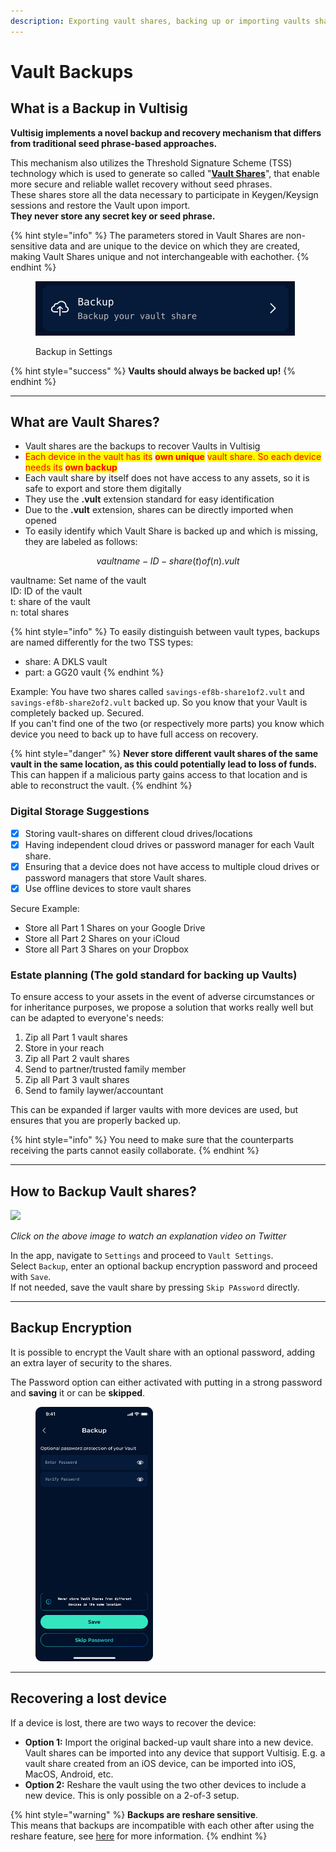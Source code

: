 ```yaml
---
description: Exporting vault shares, backing up or importing vaults shares.
---
```


# Vault Backups

## What is a Backup in Vultisig

**Vultisig implements a novel backup and recovery mechanism that differs from traditional seed phrase-based approaches.**

This mechanism also utilizes the Threshold Signature Scheme (TSS) technology which is used to generate so called "[**Vault Shares**](vault-backup.md#what-are-vault-shares)", that enable more secure and reliable wallet recovery without seed phrases.\
These shares store all the data necessary to participate in Keygen/Keysign sessions and restore the Vault upon import.\
**They never store any secret key or seed phrase.**

{% hint style="info" %}
The parameters stored in Vault Shares are non-sensitive data and are unique to the device on which they are created, making Vault Shares unique and not interchangeable with eachother.
{% endhint %}

<figure><img src="../../.gitbook/assets/image (1) (1) (1).png" alt=""><figcaption><p>Backup in Settings</p></figcaption></figure>

{% hint style="success" %}
**Vaults should always be backed up!**
{% endhint %}

***

## What are Vault Shares?

* Vault shares are the backups to recover Vaults in Vultisig
* <mark style="color:red;">Each device in the vault has its</mark> <mark style="color:red;">**own unique**</mark> <mark style="color:red;">vault share. So each device needs its</mark> <mark style="color:red;">**own backup**</mark>
* Each vault share by itself does not have access to any assets, so it is safe to export and store them digitally
* They use the **.vult** extension standard for easy identification
* Due to the **.vult** extension, shares can be directly imported when opened
* To easily identify which Vault Share is backed up and which is missing, they are labeled as follows:

$$
vaultname-ID-share(t)of(n).vult
$$

vaultname: Set name of the vault\
ID: ID of the vault\
t: share of the vault\
n: total shares

{% hint style="info" %}
To easily distinguish between vault types, backups are named differently for the two TSS types:

* share: A DKLS vault
* part: a GG20 vault
{% endhint %}

Example: You have two shares called `savings-ef8b-share1of2.vult` and `savings-ef8b-share2of2.vult` backed up. So you know that your Vault is completely backed up. Secured.\
If you can't find one of the two (or respectively more parts) you know which device you need to back up to have full access on recovery.

{% hint style="danger" %}
**Never store different vault shares of the same vault in the same location, as this could potentially lead to loss of funds.**\
This can happen if a malicious party gains access to that location and is able to reconstruct the vault.
{% endhint %}

### Digital Storage Suggestions

* [x] Storing vault-shares on different cloud drives/locations
* [x] Having independent cloud drives or password manager for each Vault share.
* [x] Ensuring that a device does not have access to multiple cloud drives or password managers that store Vault shares.
* [x] Use offline devices to store vault shares

Secure Example:

* Store all Part 1 Shares on your Google Drive
* Store all Part 2 Shares on your iCloud
* Store all Part 3 Shares on your Dropbox

### Estate planning (The gold standard for backing up Vaults)

To ensure access to your assets in the event of adverse circumstances or for inheritance purposes, we propose a solution that works really well but can be adapted to everyone's needs:

1. Zip all Part 1 vault shares
2. Store in your reach
3. Zip all Part 2 vault shares
4. Send to partner/trusted family member
5. Zip all Part 3 vault shares
6. Send to family laywer/accountant

This can be expanded if larger vaults with more devices are used, but ensures that you are properly backed up.

{% hint style="info" %}
You need to make sure that the counterparts receiving the parts cannot easily collaborate.
{% endhint %}

***

## How to Backup Vault shares?

[![](../../.gitbook/assets/TwitterVideoThumbnail.jpeg)](https://twitter.com/iceman00008/status/1824686908368412732/video/1)

_Click on the above image to watch an explanation video on Twitter_

In the app, navigate to `Settings` and proceed to `Vault Settings`.\
Select `Backup`, enter an optional backup encryption password and proceed with `Save`.\
If not needed, save the vault share by pressing `Skip PAssword` directly.

***

## Backup Encryption

It is possible to encrypt the Vault share with an optional password, adding an extra layer of security to the shares.

The Password option can either activated with putting in a strong password and **saving** it or can be **skipped**.

<figure><img src="../../.gitbook/assets/Enrypt Backup (1).png" alt="" width="188"><figcaption></figcaption></figure>

***

## **Recovering a lost device**

If a device is lost, there are two ways to recover the device:

* **Option 1:** Import the original backed-up vault share into a new device. Vault shares can be imported into any device that support Vultisig. E.g. a vault share created from an iOS device, can be imported into iOS, MacOS, Android, etc.
* **Option 2:** Reshare the vault using the two other devices to include a new device. This is only possible on a 2-of-3 setup.

{% hint style="warning" %}
**Backups are reshare sensitive**.\
This means that backups are incompatible with each other after using the reshare feature, see [here](vault-reshare.md#important-note-for-reshare) for more information.
{% endhint %}
